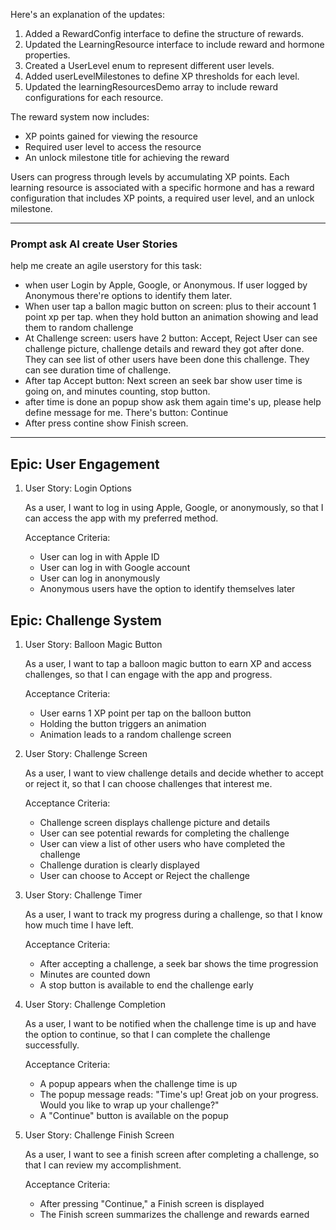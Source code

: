 Here's an explanation of the updates:
1. Added a RewardConfig interface to define the structure of rewards.
2. Updated the LearningResource interface to include reward and hormone properties.
3. Created a UserLevel enum to represent different user levels.
4. Added userLevelMilestones to define XP thresholds for each level.
5. Updated the learningResourcesDemo array to include reward configurations for each resource.

The reward system now includes:

- XP points gained for viewing the resource
- Required user level to access the resource
- An unlock milestone title for achieving the reward

Users can progress through levels by accumulating XP points. Each learning resource is associated with a specific hormone and has a reward configuration that includes XP points, a required user level, and an unlock milestone.


----------

### Prompt ask AI create User Stories

help me create an agile userstory for this task:
- when user Login by Apple, Google, or Anonymous. If user logged by Anonymous there're options to identify them later.
- When user tap a ballon magic button on screen: plus to their account 1 point xp per tap. when they hold button an animation showing and lead them to random challenge
- At Challenge screen: users have 2 button: Accept, Reject
User can see challenge picture, challenge details and reward they got after done. They can see list of other users have been done this challenge. They can see duration time of challenge.
- After tap Accept button: Next screen an seek bar show user time is going on, and minutes counting, stop button.
- after time is done an popup show ask them again time's up, please help define message for me. There's button: Continue
- After press contine show Finish screen.

-------------------

## Epic: User Engagement

1. User Story: Login Options

   As a user, I want to log in using Apple, Google, or anonymously, so that I can access the app with my preferred method.
   
   Acceptance Criteria:
   - User can log in with Apple ID
   - User can log in with Google account
   - User can log in anonymously
   - Anonymous users have the option to identify themselves later

## Epic: Challenge System

1. User Story: Balloon Magic Button

   As a user, I want to tap a balloon magic button to earn XP and access challenges, so that I can engage with the app and progress.
   
   Acceptance Criteria:
   - User earns 1 XP point per tap on the balloon button
   - Holding the button triggers an animation
   - Animation leads to a random challenge screen

2. User Story: Challenge Screen

   As a user, I want to view challenge details and decide whether to accept or reject it, so that I can choose challenges that interest me.
   
   Acceptance Criteria:
   - Challenge screen displays challenge picture and details
   - User can see potential rewards for completing the challenge
   - User can view a list of other users who have completed the challenge
   - Challenge duration is clearly displayed
   - User can choose to Accept or Reject the challenge

3. User Story: Challenge Timer

   As a user, I want to track my progress during a challenge, so that I know how much time I have left.
   
   Acceptance Criteria:
   - After accepting a challenge, a seek bar shows the time progression
   - Minutes are counted down
   - A stop button is available to end the challenge early

4. User Story: Challenge Completion

   As a user, I want to be notified when the challenge time is up and have the option to continue, so that I can complete the challenge successfully.
   
   Acceptance Criteria:
   - A popup appears when the challenge time is up
   - The popup message reads: "Time's up! Great job on your progress. Would you like to wrap up your challenge?"
   - A "Continue" button is available on the popup

5. User Story: Challenge Finish Screen

   As a user, I want to see a finish screen after completing a challenge, so that I can review my accomplishment.
   
   Acceptance Criteria:
   - After pressing "Continue," a Finish screen is displayed
   - The Finish screen summarizes the challenge and rewards earned
